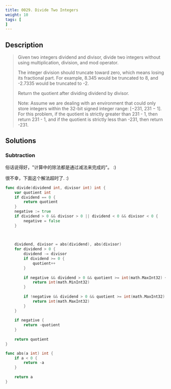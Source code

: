 ```yaml
---
title: 0029. Divide Two Integers
weight: 10
tags: [
]
---
```


## Description

> Given two integers dividend and divisor, divide two integers without using multiplication, division, and mod operator.
>
> The integer division should truncate toward zero, which means losing its fractional part. For example, 8.345 would be truncated to 8, and -2.7335 would be truncated to -2.
> 
> Return the quotient after dividing dividend by divisor.
> 
> Note: Assume we are dealing with an environment that could only store integers within the 32-bit signed integer range: [−231, 231 − 1]. For this problem, if the quotient is strictly greater than 231 - 1, then return 231 - 1, and if the quotient is strictly less than -231, then return -231.

## Solutions

### Subtraction
俗话说得好，"计算中的除法都是通过减法来完成的"。 :)

很不幸，下面这个解法超时了. :)
```go
func divide(dividend int, divisor int) int {
    var quotient int
    if dividend == 0 {
        return quotient
    }
    negative := true
    if dividend > 0 && divisor > 0 || dividend < 0 && divisor < 0 {
        negative = false
    }
    

    
    dividend, divisor = abs(dividend), abs(divisor)
    for dividend > 0 {
        dividend -= divisor
        if dividend >= 0 {
            quotient++
        }
        
        if negative && dividend > 0 && quotient >= int(math.MaxInt32) + 1 {
            return int(math.MinInt32)
        } 
        
        if !negative && dividend > 0 && quotient >= int(math.MaxInt32) {
            return int(math.MaxInt32)
        }
    }
    
    if negative {
        return -quotient
    }
    
    return quotient
}

func abs(a int) int {
    if a < 0 {
        return -a
    }
    
    return a
}
```
